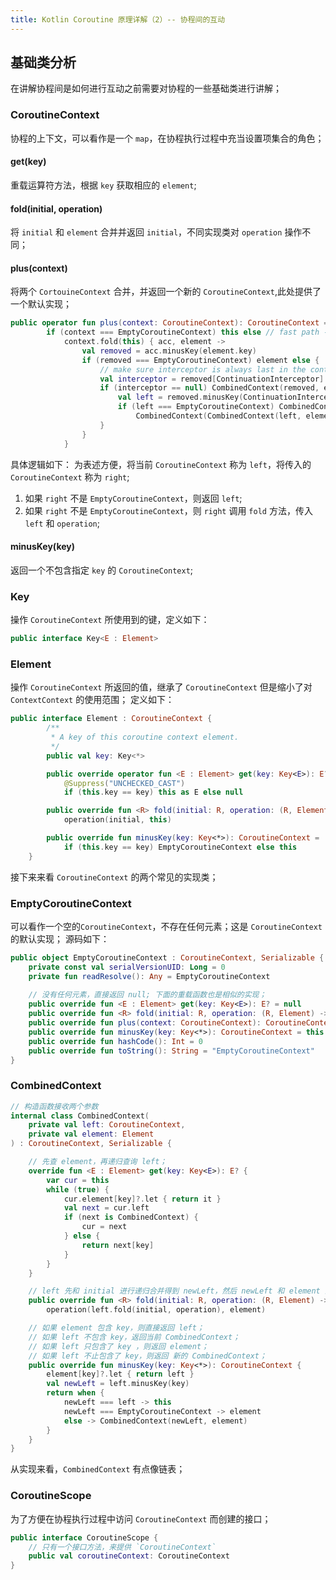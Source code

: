 ```yaml
---
title: Kotlin Coroutine 原理详解（2）-- 协程间的互动
---
```


## 基础类分析
在讲解协程间是如何进行互动之前需要对协程的一些基础类进行讲解；
### CoroutineContext
协程的上下文，可以看作是一个 `map`，在协程执行过程中充当设置项集合的角色；
#### get(key)
重载运算符方法，根据 `key` 获取相应的 `element`;
#### fold(initial, operation)
将 `initial` 和 `element` 合并并返回 `initial`，不同实现类对 `operation` 操作不同；
#### plus(context)
将两个 `CortouineContext` 合并，并返回一个新的 `CoroutineContext`,此处提供了一个默认实现；
```kotlin
public operator fun plus(context: CoroutineContext): CoroutineContext =
        if (context === EmptyCoroutineContext) this else // fast path -- avoid lambda creation
            context.fold(this) { acc, element ->
                val removed = acc.minusKey(element.key)
                if (removed === EmptyCoroutineContext) element else {
                    // make sure interceptor is always last in the context (and thus is fast to get when present)
                    val interceptor = removed[ContinuationInterceptor]
                    if (interceptor == null) CombinedContext(removed, element) else {
                        val left = removed.minusKey(ContinuationInterceptor)
                        if (left === EmptyCoroutineContext) CombinedContext(element, interceptor) else
                            CombinedContext(CombinedContext(left, element), interceptor)
                    }
                }
            }
```
具体逻辑如下：
为表述方便，将当前 `CoroutineContext` 称为 `left`，将传入的 `CoroutineContext` 称为 `right`;
1. 如果 `right` 不是 `EmptyCoroutineContext`，则返回 `left`;
2. 如果 `right` 不是 `EmptyCoroutineContext`，则 `right` 调用 `fold` 方法，传入 `left` 和 `operation`;

#### minusKey(key)
返回一个不包含指定 `key` 的 `CoroutineContext`;
### Key
操作 `CoroutineContext` 所使用到的键，定义如下：
```kotlin
public interface Key<E : Element>
```
### Element
操作 `CoroutineContext` 所返回的值，继承了 `CoroutineContext` 但是缩小了对 `ContextContext` 的使用范围；
定义如下：
```kotlin
public interface Element : CoroutineContext {
        /**
         * A key of this coroutine context element.
         */
        public val key: Key<*>

        public override operator fun <E : Element> get(key: Key<E>): E? =
            @Suppress("UNCHECKED_CAST")
            if (this.key == key) this as E else null

        public override fun <R> fold(initial: R, operation: (R, Element) -> R): R =
            operation(initial, this)

        public override fun minusKey(key: Key<*>): CoroutineContext =
            if (this.key == key) EmptyCoroutineContext else this
    }
```



接下来来看 `CoroutineContext` 的两个常见的实现类；
### EmptyCoroutineContext
可以看作一个空的`CoroutineContext`，不存在任何元素；这是 `CoroutineContext` 的默认实现；
源码如下：
```kotlin
public object EmptyCoroutineContext : CoroutineContext, Serializable {
    private const val serialVersionUID: Long = 0
    private fun readResolve(): Any = EmptyCoroutineContext
    
    // 没有任何元素，直接返回 null; 下面的重载函数也是相似的实现；
    public override fun <E : Element> get(key: Key<E>): E? = null
    public override fun <R> fold(initial: R, operation: (R, Element) -> R): R = initial
    public override fun plus(context: CoroutineContext): CoroutineContext = context
    public override fun minusKey(key: Key<*>): CoroutineContext = this
    public override fun hashCode(): Int = 0
    public override fun toString(): String = "EmptyCoroutineContext"
}
```

### CombinedContext
```kotlin
// 构造函数接收两个参数
internal class CombinedContext(
    private val left: CoroutineContext,
    private val element: Element
) : CoroutineContext, Serializable {

    // 先查 element，再递归查询 left；
    override fun <E : Element> get(key: Key<E>): E? {
        var cur = this
        while (true) {
            cur.element[key]?.let { return it }
            val next = cur.left
            if (next is CombinedContext) {
                cur = next
            } else {
                return next[key]
            }
        }
    }

    // left 先和 initial 进行递归合并得到 newLeft，然后 newLeft 和 element 进行合并；
    public override fun <R> fold(initial: R, operation: (R, Element) -> R): R =
        operation(left.fold(initial, operation), element)

    // 如果 element 包含 key，则直接返回 left；
    // 如果 left 不包含 key，返回当前 CombinedContext；
    // 如果 left 只包含了 key ，则返回 element；
    // 如果 left 不止包含了 key，则返回 新的 CombinedContext；
    public override fun minusKey(key: Key<*>): CoroutineContext {
        element[key]?.let { return left }
        val newLeft = left.minusKey(key)
        return when {
            newLeft === left -> this
            newLeft === EmptyCoroutineContext -> element
            else -> CombinedContext(newLeft, element)
        }
    }
}
```
从实现来看，`CombinedContext` 有点像链表；

### CoroutineScope
为了方便在协程执行过程中访问 `CoroutineContext` 而创建的接口；
```kotlin
public interface CoroutineScope {
    // 只有一个接口方法，来提供 `CoroutineContext`
    public val coroutineContext: CoroutineContext
}
```

